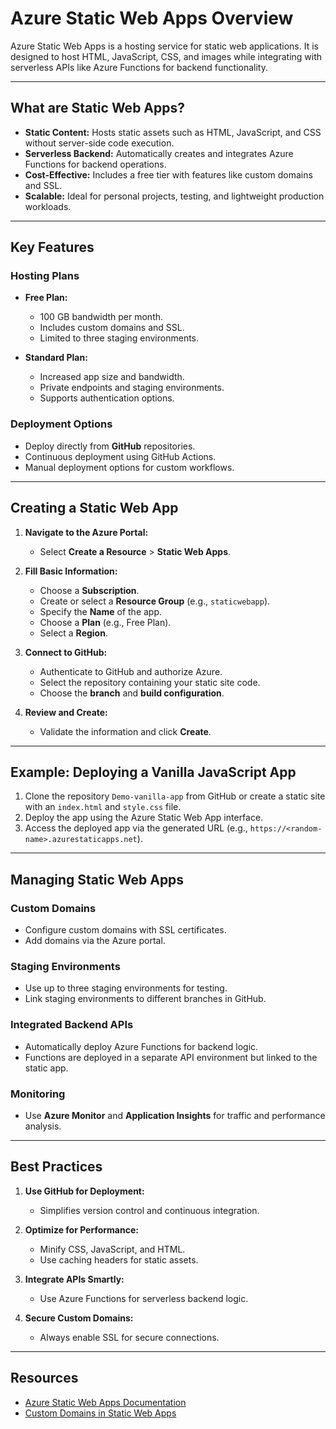 # Azure Static Web Apps Overview

Azure Static Web Apps is a hosting service for static web applications. It is designed to host HTML, JavaScript, CSS, and images while integrating with serverless APIs like Azure Functions for backend functionality.

---

## What are Static Web Apps?

- **Static Content:** Hosts static assets such as HTML, JavaScript, and CSS without server-side code execution.
- **Serverless Backend:** Automatically creates and integrates Azure Functions for backend operations.
- **Cost-Effective:** Includes a free tier with features like custom domains and SSL.
- **Scalable:** Ideal for personal projects, testing, and lightweight production workloads.

---

## Key Features

### Hosting Plans

- **Free Plan:**
  - 100 GB bandwidth per month.
  - Includes custom domains and SSL.
  - Limited to three staging environments.

- **Standard Plan:**
  - Increased app size and bandwidth.
  - Private endpoints and staging environments.
  - Supports authentication options.

### Deployment Options

- Deploy directly from **GitHub** repositories.
- Continuous deployment using GitHub Actions.
- Manual deployment options for custom workflows.

---

## Creating a Static Web App

1. **Navigate to the Azure Portal:**
   - Select **Create a Resource** > **Static Web Apps**.

2. **Fill Basic Information:**
   - Choose a **Subscription**.
   - Create or select a **Resource Group** (e.g., `staticwebapp`).
   - Specify the **Name** of the app.
   - Choose a **Plan** (e.g., Free Plan).
   - Select a **Region**.

3. **Connect to GitHub:**
   - Authenticate to GitHub and authorize Azure.
   - Select the repository containing your static site code.
   - Choose the **branch** and **build configuration**.

4. **Review and Create:**
   - Validate the information and click **Create**.

---

## Example: Deploying a Vanilla JavaScript App

1. Clone the repository `Demo-vanilla-app` from GitHub or create a static site with an `index.html` and `style.css` file.
2. Deploy the app using the Azure Static Web App interface.
3. Access the deployed app via the generated URL (e.g., `https://<random-name>.azurestaticapps.net`).

---

## Managing Static Web Apps

### Custom Domains
- Configure custom domains with SSL certificates.
- Add domains via the Azure portal.

### Staging Environments
- Use up to three staging environments for testing.
- Link staging environments to different branches in GitHub.

### Integrated Backend APIs
- Automatically deploy Azure Functions for backend logic.
- Functions are deployed in a separate API environment but linked to the static app.

### Monitoring
- Use **Azure Monitor** and **Application Insights** for traffic and performance analysis.

---

## Best Practices

1. **Use GitHub for Deployment:**
   - Simplifies version control and continuous integration.

2. **Optimize for Performance:**
   - Minify CSS, JavaScript, and HTML.
   - Use caching headers for static assets.

3. **Integrate APIs Smartly:**
   - Use Azure Functions for serverless backend logic.

4. **Secure Custom Domains:**
   - Always enable SSL for secure connections.

---

## Resources
- [Azure Static Web Apps Documentation](https://learn.microsoft.com/en-us/azure/static-web-apps/)
- [Custom Domains in Static Web Apps](https://learn.microsoft.com/en-us/azure/static-web-apps/custom-domain)
